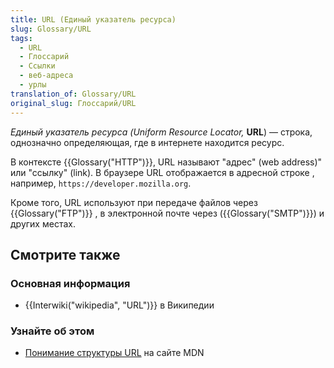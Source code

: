```yaml
---
title: URL (Единый указатель ресурса)
slug: Glossary/URL
tags:
  - URL
  - Глоссарий
  - Ссылки
  - веб-адреса
  - урлы
translation_of: Glossary/URL
original_slug: Глоссарий/URL
---
```


_Единый указатель ресурса (Uniform Resource Locator,_ **URL**) — строка, однозначно определяющая, где в интернете находится ресурс.

В контексте {{Glossary("HTTP")}}, URL называют "адрес" (web address)" или "ссылку" (link). В браузере URL отображается в адресной строке , например, `https://developer.mozilla.org`.

Кроме того, URL используют при передаче файлов через {{Glossary("FTP")}} , в электронной почте через ({{Glossary("SMTP")}}) и других местах.

## Смотрите также

### Основная информация

- {{Interwiki("wikipedia", "URL")}} в Википедии

### Узнайте об этом

- [Понимание структуры URL](/ru/docs/Learn/Understanding_URLs) на сайте MDN
